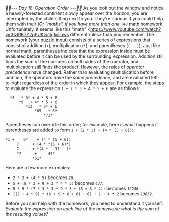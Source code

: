 *:calendar::calendar:--- Day 18: Operation Order ---:calendar::calendar:*
As you look out the window and notice a heavily-forested continent slowly appear over the horizon, you are interrupted by the child sitting next to you. They're curious if you could help them with their _(Or "maths", if you have more than one. =>)_ math homework.
Unfortunately, it seems like this "math" <https://www.youtube.com/watch?v=3QtRK7Y2pPU&t=15|follows different rules> than you remember.
The homework (your puzzle input) consists of a series of expressions that consist of addition (`+`), multiplication (`*`), and parentheses (`(...)`). Just like normal math, parentheses indicate that the expression inside must be evaluated before it can be used by the surrounding expression. Addition still finds the sum of the numbers on both sides of the operator, and multiplication still finds the product.
However, the rules of *operator precedence* have changed. Rather than evaluating multiplication before addition, the operators have the *same precedence*, and are evaluated left-to-right regardless of the order in which they appear.
For example, the steps to evaluate the expression `1 + 2 * 3 + 4 * 5 + 6` are as follows:
```*1 + 2* * 3 + 4 * 5 + 6
  *3   * 3* + 4 * 5 + 6
      *9   + 4* * 5 + 6
         *13   * 5* + 6
             *65   + 6*
                 *71*
```
Parentheses can override this order; for example, here is what happens if parentheses are added to form `1 + (2 * 3) + (4 * (5 + 6))`:
```1 + *(2 * 3)* + (4 * (5 + 6))
*1 +    6*    + (4 * (5 + 6))
     7      + (4 * *(5 + 6)*)
     7      + *(4 *   11   )*
     *7      +     44*
            *51*
```
Here are a few more examples:

- `2 * 3 + (4 * 5)` becomes *`26`*.
- `5 + (8 * 3 + 9 + 3 * 4 * 3)` becomes *`437`*.
- `5 * 9 * (7 * 3 * 3 + 9 * 3 + (8 + 6 * 4))` becomes *`12240`*.
- `((2 + 4 * 9) * (6 + 9 * 8 + 6) + 6) + 2 + 4 * 2` becomes *`13632`*.

Before you can help with the homework, you need to understand it yourself. *Evaluate the expression on each line of the homework; what is the sum of the resulting values?*
